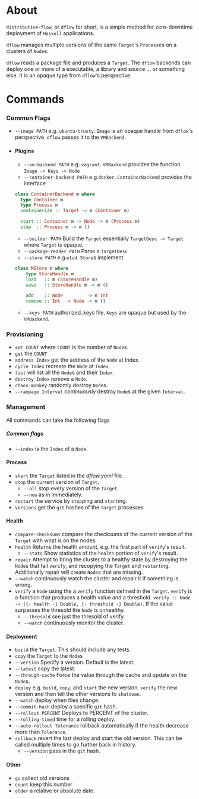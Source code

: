 # About

`distributive-flow`, or `dflow` for short, is a simple method for zero-downtime deployment of `Haskell` applications.

`dflow` manages multiple versions of the same `Target`'s `Process`es on a clusters of `Node`s.

`dflow` reads a package file and produces a `Target`. The `dflow` backends can deploy one or more of a executable, a library and source ... or something else. It is an opaque type from `dflow`'s perspective.

# Commands
### Common Flags

- `--image PATH` e.g. `ubuntu-trusty`. `Image` is an opaque handle from `dflow`'s perspective. `dflow` passes it to the `VMBackend`.
- #### Plugins

  - `--vm-backend PATH` e.g. `vagrant`. `VMBackend` provides the function `Image -> Keys -> Node`
  - `--container-backend PATH` e.g.`docker`.
  `ContainerBackend` provides the interface
  ```haskell
  class ContainerBackend m where
    type Container m  
    type Process m
    containerize :: Target -> m (Container m)

    start :: Container m -> Node -> m (Process m)
    stop  :: Process m -> m ()
  ```
  - `--builder PATH` Build the `Target` essentially `TargetDesc -> Target` where `Target` is opaque.
  - `--package-reader PATH` Parse a `TargetDesc`
  - `--store PATH` e.g.`etcd`. `Store`s implement
  ```haskell
  class MStore m where
      type StoreHandle m
      load   :: m (StoreHandle m)
      save   :: StoreHandle m -> m ()

      add    :: Node         -> m Int
      remove :: Int  -> Node -> m ()
  ```
  - `--keys PATH` authorized_keys file. `Keys` are opaque but used by the
`VMBackend`.

### Provisioning
- `set COUNT` where `COUNT` is the number of `Node`s.
- `get` the `COUNT`
- `address Index` get the address of the `Node` at Index.
- `cycle Index` recreate the `Node` at `Index`.
- `list` will list all the `Node`s and their `Index`.
- `destroy Index` remove a `Node`.
- `chaos-monkey` randomly destroy `Node`s.
 - `--rampage Interval` continuously destroy `Node`s at the given `Interval`.

### Management

All commands can take the following flags
##### Common flags
- `--index`  is the `Index` of a `Node`.

#### Process

- `start` the `Target` listed in the *dflow.yaml* file.
- `stop`  the current version of `Target`.
  - `--all` stop every version of the `Target`.
  - `--now` as in immediately.
- `restart` the service by `stop`ping and `start`ing.
- `versions` get the `git` hashes of the `Target` processes

#### Health

- `compare-checksums` compare the checksums of the current version of the `Target` with what is on the nodes.
- `health` Returns the health amount, e.g. the first part of `verify`'s result.
  - `--stats` Show statistics of the `health` portion of `verify`'s result.
- `repair` Attempt to bring the cluster to a healthy state by destroying the `Node`s that fail `verify`, and recopying the `Target` and `restart`ing. Additionally repair will create `Node`s that are missing.
 - `--watch` continuously watch the cluster and repair it if something is wrong.
- `verify` a `Node` using the a `verify` function defined in the `Target`. `verify` is a function that produces a health value and a threshold. `verify :: Node -> ({- health -} Double, {- threshold -} Double)`. If the value surpasses the thresold the `Node` is unhealthy.
  - `--thresold` see just the thresold of verify.
  - `--watch` continuously monitor the cluster.

#### Deployment

- `build` the `Target`. This should include any tests.
- `copy` the `Target` to the `Node`s
 - `--version` Specify a version. Default is the latest.
 - `--latest` copy the latest.
 - `--through-cache` Force the value through the cache and update on the `Node`s.
- `deploy` e.g. `build`, `copy`, and `start` the new version. `verify` the new version and then tell the other versions to `shutdown`.
 - `--watch` deploy when files change.
 - `--commit-hash` deploy a specific `git` hash.
 - `--rollout PERCENT` Deploys to PERCENT of the cluster.
 - `--rolling-timed` time for a rolling deploy.
 - `--auto-rollout Tolerance` rollback automatically if the health decrease more than `Tolerance`.
- `rollback` revert the last deploy and start the old version. This can be called multiple times to go further back in history.
  - `--version` pass in the `git` hash.

#### Other

- `gc` collect old versions
 - `count` keep this number
 - `older` a relative or absolute date.
